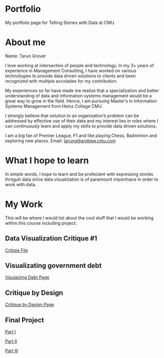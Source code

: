 # Portfolio
My portfolio page for Telling Stories with Data at CMU.

# About me

Name: Tarun Grover

I love working at intersection of people and technology. In my 3+ years of experience in Management Consulting, I have worked on various technologies to provide data driven solutions to clients and been recognized with multiple accolades for my contribution.

My experiences so far have made me realize that a specialization and better understanding of data and information systems management would be a great way to grow in the field. Hence, I am pursuing Master’s in Information Systems Management from Heinz College CMU.

I strongly believe that solution to an organization’s problem can be addressed by effective use of their data and my interest lies in roles where I can continuously learn and apply my skills to provide data driven solutions.

I am a big fan of Premier League, F1 and like playing Chess, Badminton and exploring new places.
Email: tarung@andrew.cmu.com

# What I hope to learn

In simple words, I hope to learn and be profecient with expressing stories throguh data since data visualization is of paramount importnace in order to work with data.

# My Work

This will be where I would list about the cool stuff that I would be working within this course including project.

## Data Visualization Critique #1

[Critiqie File](/Data_Viz_Critique.xlsx)

## Visualizating government debt

[Visulaizing Debt Page](/dataviz2.md)

## Critique by Design

[Critique by Design Page](/dataviz3.md)

## Final Project

[Part I](/FinalProject.md)

[Part II](/Part2.md)

[Part III](/Part3.md)
